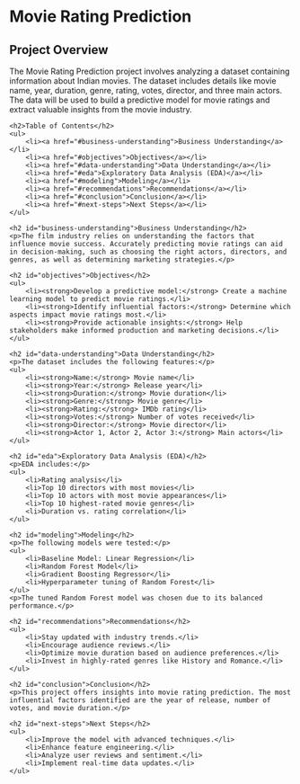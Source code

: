 <!DOCTYPE html>
<html lang="en">
<head>
    <meta charset="UTF-8">
    <meta name="viewport" content="width=device-width, initial-scale=1.0">
</head>
<body>
    <h1>Movie Rating Prediction</h1>
    <h2>Project Overview</h2>
    <p>The Movie Rating Prediction project involves analyzing a dataset containing information about Indian movies. The dataset includes details like movie name, year, duration, genre, rating, votes, director, and three main actors. The data will be used to build a predictive model for movie ratings and extract valuable insights from the movie industry.</p>
    
    <h2>Table of Contents</h2>
    <ul>
        <li><a href="#business-understanding">Business Understanding</a></li>
        <li><a href="#objectives">Objectives</a></li>
        <li><a href="#data-understanding">Data Understanding</a></li>
        <li><a href="#eda">Exploratory Data Analysis (EDA)</a></li>
        <li><a href="#modeling">Modeling</a></li>
        <li><a href="#recommendations">Recommendations</a></li>
        <li><a href="#conclusion">Conclusion</a></li>
        <li><a href="#next-steps">Next Steps</a></li>
    </ul>
    
    <h2 id="business-understanding">Business Understanding</h2>
    <p>The film industry relies on understanding the factors that influence movie success. Accurately predicting movie ratings can aid in decision-making, such as choosing the right actors, directors, and genres, as well as determining marketing strategies.</p>
    
    <h2 id="objectives">Objectives</h2>
    <ul>
        <li><strong>Develop a predictive model:</strong> Create a machine learning model to predict movie ratings.</li>
        <li><strong>Identify influential factors:</strong> Determine which aspects impact movie ratings most.</li>
        <li><strong>Provide actionable insights:</strong> Help stakeholders make informed production and marketing decisions.</li>
    </ul>
    
    <h2 id="data-understanding">Data Understanding</h2>
    <p>The dataset includes the following features:</p>
    <ul>
        <li><strong>Name:</strong> Movie name</li>
        <li><strong>Year:</strong> Release year</li>
        <li><strong>Duration:</strong> Movie duration</li>
        <li><strong>Genre:</strong> Movie genre</li>
        <li><strong>Rating:</strong> IMDb rating</li>
        <li><strong>Votes:</strong> Number of votes received</li>
        <li><strong>Director:</strong> Movie director</li>
        <li><strong>Actor 1, Actor 2, Actor 3:</strong> Main actors</li>
    </ul>
    
    <h2 id="eda">Exploratory Data Analysis (EDA)</h2>
    <p>EDA includes:</p>
    <ul>
        <li>Rating analysis</li>
        <li>Top 10 directors with most movies</li>
        <li>Top 10 actors with most movie appearances</li>
        <li>Top 10 highest-rated movie genres</li>
        <li>Duration vs. rating correlation</li>
    </ul>
    
    <h2 id="modeling">Modeling</h2>
    <p>The following models were tested:</p>
    <ul>
        <li>Baseline Model: Linear Regression</li>
        <li>Random Forest Model</li>
        <li>Gradient Boosting Regressor</li>
        <li>Hyperparameter tuning of Random Forest</li>
    </ul>
    <p>The tuned Random Forest model was chosen due to its balanced performance.</p>
    
    <h2 id="recommendations">Recommendations</h2>
    <ul>
        <li>Stay updated with industry trends.</li>
        <li>Encourage audience reviews.</li>
        <li>Optimize movie duration based on audience preferences.</li>
        <li>Invest in highly-rated genres like History and Romance.</li>
    </ul>
    
    <h2 id="conclusion">Conclusion</h2>
    <p>This project offers insights into movie rating prediction. The most influential factors identified are the year of release, number of votes, and movie duration.</p>
    
    <h2 id="next-steps">Next Steps</h2>
    <ul>
        <li>Improve the model with advanced techniques.</li>
        <li>Enhance feature engineering.</li>
        <li>Analyze user reviews and sentiment.</li>
        <li>Implement real-time data updates.</li>
    </ul>
</body>
</html>
